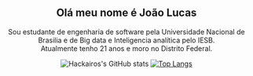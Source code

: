<div align=center>

## Olá meu nome é João Lucas

Sou estudante de engenharia de software pela Universidade Nacional de Brasilia e de Big data e Inteligencia analítica pelo IESB.<br>
Atualmente tenho 21 anos e moro no Distrito Federal.
</div>
<div align=center>
  
![Hackairos's GitHub stats](https://github-readme-stats.vercel.app/api?username=Hackairos&show_icons=true&theme=graywhite )
[![Top Langs](https://github-readme-stats.vercel.app/api/top-langs/?username=Hackairos&langs_count=8&theme=graywhite )](https://github.com/Hackairos/github-readme-stats)
 
</div>

<div align=center> 



</div>
